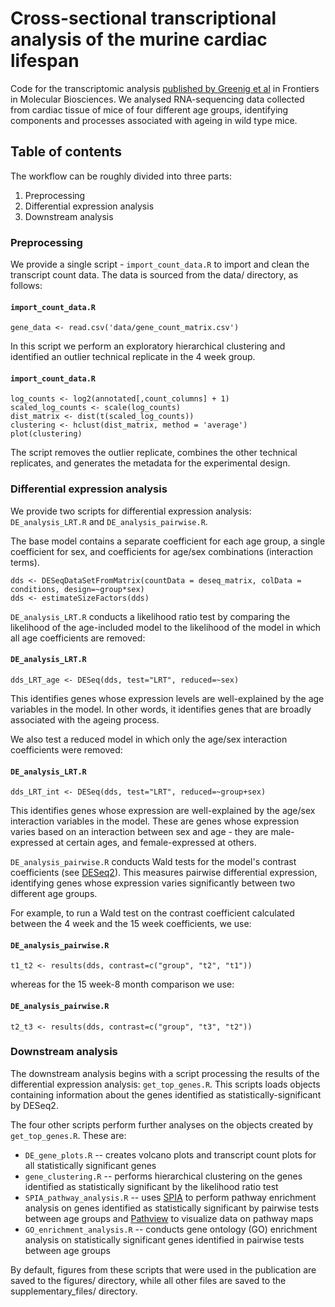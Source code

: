 # Cross-sectional transcriptional analysis of the murine cardiac lifespan

Code for the transcriptomic analysis [published by Greenig et al](https://www.frontiersin.org/articles/10.3389/fmolb.2020.565530) in Frontiers in Molecular Biosciences. We analysed RNA-sequencing data collected from cardiac tissue of mice of four different age groups, identifying components and processes associated with ageing in wild type mice.

## Table of contents

The workflow can be roughly divided into three parts:
1. Preprocessing
2. Differential expression analysis
3. Downstream analysis

### Preprocessing

We provide a single script - `import_count_data.R` to import and clean the transcript count data. The data is sourced from the data/ directory, as follows:

#### **`import_count_data.R`**
```
gene_data <- read.csv('data/gene_count_matrix.csv')
```

In this script we perform an exploratory hierarchical clustering and identified an outlier technical replicate in the 4 week group.

#### **`import_count_data.R`**
```
log_counts <- log2(annotated[,count_columns] + 1)
scaled_log_counts <- scale(log_counts)
dist_matrix <- dist(t(scaled_log_counts))
clustering <- hclust(dist_matrix, method = 'average')
plot(clustering)
```

The script removes the outlier replicate, combines the other technical replicates, and generates the metadata for the experimental design. 

### Differential expression analysis

We provide two scripts for differential expression analysis: `DE_analysis_LRT.R` and `DE_analysis_pairwise.R`.

The base model contains a separate coefficient for each age group, a single coefficient for sex, and coefficients for age/sex combinations (interaction terms).

```
dds <- DESeqDataSetFromMatrix(countData = deseq_matrix, colData = conditions, design=~group*sex)
dds <- estimateSizeFactors(dds)
```

`DE_analysis_LRT.R` conducts a likelihood ratio test by comparing the likelihood of the age-included model to the likelihood of the model in which all age coefficients are removed:

#### **`DE_analysis_LRT.R`**
``` 
dds_LRT_age <- DESeq(dds, test="LRT", reduced=~sex)
```

This identifies genes whose expression levels are well-explained by the age variables in the model. In other words, it identifies genes that are broadly associated with the ageing process.

We also test a reduced model in which only the age/sex interaction coefficients were removed:

#### **`DE_analysis_LRT.R`**
``` 
dds_LRT_int <- DESeq(dds, test="LRT", reduced=~group+sex)
```
This identifies genes whose expression are well-explained by the age/sex interaction variables in the model. These are genes whose expression varies based on an interaction between sex and age - they are male-expressed at certain ages, and female-expressed at others.


`DE_analysis_pairwise.R` conducts Wald tests for the model's contrast coefficients (see [DESeq2](https://pubmed.ncbi.nlm.nih.gov/25516281/)). This measures pairwise differential expression, identifying genes whose expression varies significantly between two different age groups.

For example, to run a Wald test on the contrast coefficient calculated between the 4 week and the 15 week coefficients, we use:

#### **`DE_analysis_pairwise.R`**
``` 
t1_t2 <- results(dds, contrast=c("group", "t2", "t1"))
```

whereas for the 15 week-8 month comparison we use:

#### **`DE_analysis_pairwise.R`**
``` 
t2_t3 <- results(dds, contrast=c("group", "t3", "t2"))
```

### Downstream analysis

The downstream analysis begins with a script processing the results of the differential expression analysis: `get_top_genes.R`. This scripts loads objects containing information about the genes identified as statistically-significant by DESeq2.

The four other scripts perform further analyses on the objects created by `get_top_genes.R`. These are:
- `DE_gene_plots.R` -- creates volcano plots and transcript count plots for all statistically significant genes 
- `gene_clustering.R` -- performs hierarchical clustering on the genes identified as statistically significant by the likelihood ratio test
- `SPIA_pathway_analysis.R` -- uses [SPIA](https://www.ncbi.nlm.nih.gov/pmc/articles/PMC2732297/) to perform pathway enrichment analysis on genes identified as statistically significant by pairwise tests between age groups and [Pathview](https://www.bioconductor.org/packages/release/bioc/vignettes/pathview/inst/doc/pathview.pdf) to visualize data on pathway maps
- `GO_enrichment_analysis.R` -- conducts gene ontology (GO) enrichment analysis on statistically significant genes identified in pairwise tests between age groups

By default, figures from these scripts that were used in the publication are saved to the figures/ directory, while all other files are saved to the supplementary_files/ directory.
